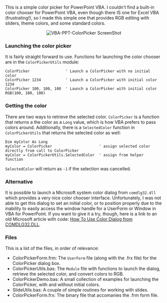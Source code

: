 This is a simple color picker for PowerPoint VBA. I couldn't find a built-in color chooser for PowerPoint VBA, even though there IS one for Excel VBA (frustrating!), so I made this simple one that provides RGB editing with sliders, theme colors, and some standard colors.

<p align="center">
  <img src="https://github.com/ericaddison/VBA-PPT-ColorPicker/blob/gh-pages/img/screenShot.png?raw=true" alt="VBA-PPT-ColorPicker ScreenShot"/>
</p>

### Launching the color picker
It is fairly straight forward to use. Functions for launching the color chooser are in the `ColorPickerUtils` module:
```
ColorPicker                ' Launch a ColorPicker with no initial color
ColorPicker 1234           ' Launch a ColorPicker with initial color 1234
ColorPicker 100, 100, 100  ' Launch a ColorPicker with initial color RGB(100, 100, 100)
```

### Getting the color
There are two ways to retrieve the selected color. `ColorPicker` is a function that returns a the color as a `Long` value, which is how VBA prefers to pass colors around. Additionally, there is a `SelectedColor` function in `ColorPickerUtils` that returns the selected color as well:

``` 
Dim myColor As Long
myColor = ColorPicker                     ' assign selected color directly from call to ColorPicker
myColor = ColorPickerUtils.SelectedColor  ' assign from helper function
```

`SelectedColor` will return as `-1` if the selection was cancelled.

### Alternative
It is possible to launch a Microsoft system color dialog from `comdlg32.dll` which provides a very nice color chooser interface. Unfortunately, I was not able to get this dialog to set an initial color, or to position properly due to the inability to easily access the window handle for a UserForm or Window in VBA for PowerPoint. If you want to give it a try, though, here is a link to an old Microsoft article with code: [How To Use Color Dialog from COMDLG32.DLL](https://support.microsoft.com/en-us/kb/153929). 

### Files
This is a list of the files, in order of relevance:
* ColorPickerForm.frm: The `UserForm` file (along with the .frx file) for the ColorPicker dialog box.
* ColorPickerUtils.bas: The `Module` file with functions to launch the dialog, retrieve the selected color, and convert colors to RGB.
* ColorPickerDemo.bas: A small collection of examples for launching the ColorPicker, with and without initial colors.
* SlideUtils.bas: A couple of simple routines for working with slides.
* ColorPickerForm.frx: The binary file that accomanies the .frm form file.
